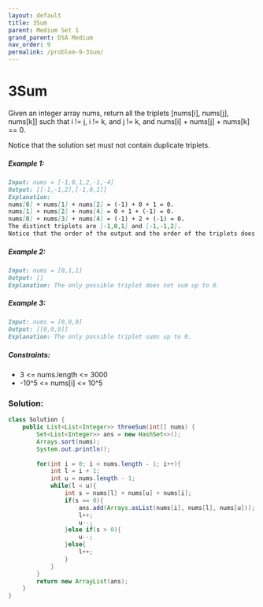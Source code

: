 ```yaml
---
layout: default
title: 3Sum
parent: Medium Set 1
grand_parent: DSA Medium
nav_order: 9
permalink: /problem-9-3Sum/
---
```

# 3Sum
Given an integer array nums, return all the triplets [nums[i], nums[j], nums[k]] such that i != j, i != k, and j != k, and nums[i] + nums[j] + nums[k] == 0.

Notice that the solution set must not contain duplicate triplets.

##### Example 1:
```markdown
Input: nums = [-1,0,1,2,-1,-4]
Output: [[-1,-1,2],[-1,0,1]]
Explanation:
nums[0] + nums[1] + nums[2] = (-1) + 0 + 1 = 0.
nums[1] + nums[2] + nums[4] = 0 + 1 + (-1) = 0.
nums[0] + nums[3] + nums[4] = (-1) + 2 + (-1) = 0.
The distinct triplets are [-1,0,1] and [-1,-1,2].
Notice that the order of the output and the order of the triplets does not matter.
```
##### Example 2:
```markdown
Input: nums = [0,1,1]
Output: []
Explanation: The only possible triplet does not sum up to 0.
```
##### Example 3:
```markdown
Input: nums = [0,0,0]
Output: [[0,0,0]]
Explanation: The only possible triplet sums up to 0.
```
##### Constraints:
* 3 <= nums.length <= 3000
* -10^5 <= nums[i] <= 10^5

### Solution:
```java
class Solution {
    public List<List<Integer>> threeSum(int[] nums) {
        Set<List<Integer>> ans = new HashSet<>();
        Arrays.sort(nums);
        System.out.println();
        
        for(int i = 0; i < nums.length - 1; i++){
            int l = i + 1;
            int u = nums.length - 1;
            while(l < u){
                int s = nums[l] + nums[u] + nums[i];
                if(s == 0){
                    ans.add(Arrays.asList(nums[i], nums[l], nums[u]));
                    l++;
                    u--;
                }else if(s > 0){
                    u--;
                }else{
                    l++;
                }
            }
        }
        return new ArrayList(ans);
    }
}
```